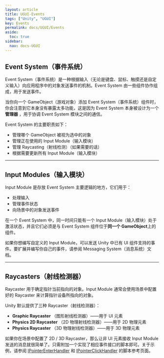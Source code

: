 ```yaml
---
layout: article
title: UGUI-Events
tags: ["Unity", "UGUI"]
key: Events
permalink: docs/UGUI/Events
aside:
  toc: true
sidebar:
  nav: docs-UGUI
---
```

## Event System（事件系统）

Event System（事件系统）是一种根据输入（无论是键盘、鼠标、触摸还是自定义输入）向应用程序中的对象发送事件的机制。Event System 由一些组件协作组成，用于发送事件。

当你向一个 GameObject（游戏对象）添加 Event System（事件系统）组件时，你会注意到它本身没有暴露太多功能，这是因为 Event System 本身被设计为一个 **管理器** ，用于协调 Event System 模块之间的通信。

Event System 的主要职责如下：

* 管理哪个 GameObject 被视为选中的对象
* 管理正在使用的 Input Module（输入模块）
* 管理 Raycasting（射线检测）（如果需要的话）
* 根据需要更新所有 Input Module（输入模块）

---

## Input Modules（输入模块）

Input Module 是存放 Event System 主要逻辑的地方，它们用于：

* 处理输入
* 管理事件状态
* 向场景中的对象发送事件

在一个 Event System 中，同一时间只能有一个 Input Module（输入模块）处于激活状态，并且它们必须是与 Event System 组件位于**同一个 GameObject**上的组件。

如果你想编写自定义的 Input Module，可以发送 Unity 中已有 UI 组件支持的事件。要扩展并编写你自己的事件，请参阅 Messaging System（消息系统）文档。

---

## Raycasters（射线检测器）

Raycaster 用于确定指针当前指向的对象。Input Module 通常会使用场景中配置好的 Raycaster 来计算指针设备所指向的对象。

Unity 默认提供了三种 Raycaster（射线检测器）：

* **Graphic Raycaster** （图形射线检测器）——用于 UI 元素
* **Physics 2D Raycaster** （2D 物理射线检测器）——用于 2D 物理元素
* **Physics Raycaster** （3D 物理射线检测器）——用于 3D 物理元素

如果你在场景中配置了 2D / 3D Raycaster，那么让非 UI 元素接收 Input Module 发送的消息就很简单了。只需附加一个实现了相应事件接口的脚本即可。关于示例，请参阅 [IPointerEnterHandler](https://docs.unity.cn/Packages/com.unity.ugui@1.0/api/UnityEngine.EventSystems.IPointerEnterHandler.html) 和 [IPointerClickHandler](https://docs.unity.cn/Packages/com.unity.ugui@1.0/api/UnityEngine.EventSystems.IPointerClickHandler.html) 的脚本参考页面。
